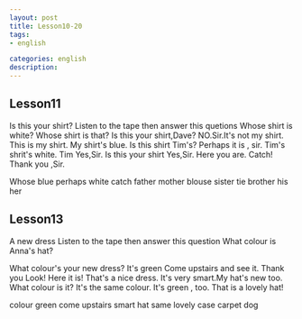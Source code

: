 ```yaml
---
layout: post
title: Lesson10-20
tags:
- english

categories: english
description:
---
```

## Lesson11
Is this your shirt?
Listen to the tape then answer this quetions
Whose shirt is white?
Whose shirt is that? Is this your shirt,Dave?
NO.Sir.It's not my shirt. This is my shirt. My shirt's blue.
Is this shirt Tim's?
Perhaps it is , sir. Tim's shrit's white.
Tim
Yes,Sir.
Is this your shirt
Yes,Sir.
Here you are.
Catch!
Thank you ,Sir.

Whose blue perhaps white catch father mother blouse sister tie brother his her

## Lesson13
A new dress
Listen to the tape then answer this question
What colour is Anna's hat?

What colour's your new dress?
It's green
Come upstairs and see it.
Thank you
Look! Here it is! That's a nice dress.
It's very smart.My hat's new too.
What colour is it?
It's the same colour.
It's green , too.
That is a lovely hat!

colour green  come upstairs smart hat same lovely case carpet dog
